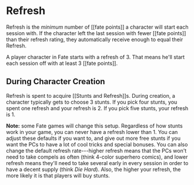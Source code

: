 # Refresh

Refresh is the _minimum_ number of [[fate points]] a character will start each session with.  If the character left the last session with fewer [[fate points]] than their refresh rating, they automatically receive enough to equal their Refresh.

A player character in Fate starts with a refresh of 3. That means he'll start each session off with at least 3 [[fate points]].

## During Character Creation

Refresh is spent to acquire [[Stunts and Refresh]]s.  During creation, a character typically gets to choose 3 stunts.  If you pick four stunts, you spent one refresh and your refresh is 2. If you pick five stunts, your refresh is 1.

**Note:** some Fate games will change this setup. Regardless of how stunts work in your game, you can never have a refresh lower than 1.   You can adjust these defaults if you want to, and give out more free stunts if you want the PCs to have a lot of cool tricks and special bonuses. You can also change the default refresh rate---higher refresh means that the PCs won't need to take compels as often (think 4-color superhero comics), and lower refresh means they'll need to take several early in every session in order to have a decent supply (think _Die Hard_). Also, the higher your refresh, the more likely it is that players will buy stunts.

